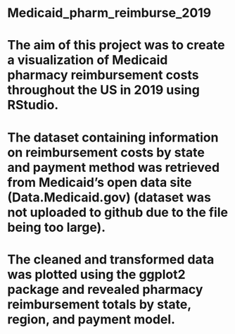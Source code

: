 # Medicaid_pharm_reimburse_2019

# The aim of this project was to create a visualization of Medicaid pharmacy reimbursement costs throughout the US in 2019 using RStudio. 
# The dataset containing information on reimbursement costs by state and payment method was retrieved from Medicaid’s open data site (Data.Medicaid.gov) (dataset was not uploaded to github due to the file being too large).
# The cleaned and transformed data was plotted using the ggplot2 package and revealed pharmacy reimbursement totals by state, region, and payment model.
